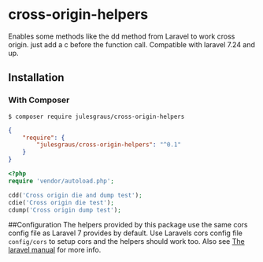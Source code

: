 # cross-origin-helpers
Enables some methods like the dd method from Laravel to work cross origin. just add a c before the function call.
Compatible with laravel 7.24 and up.

## Installation

### With Composer

```
$ composer require julesgraus/cross-origin-helpers
```

```json
{
    "require": {
        "julesgraus/cross-origin-helpers": "^0.1"
    }
}
```

```php
<?php
require 'vendor/autoload.php';

cdd('Cross origin die and dump test');
cdie('Cross origin die test');
cdump('Cross origin dump test');
```

##Configuration
The helpers provided by this package use the same cors config file as Laravel 7 provides by default.
Use Laravels cors config file ```config/cors``` to setup cors and the helpers should work too.
Also see [The laravel manual](https://laravel.com/docs/7.x/routing#cors) for more info.
